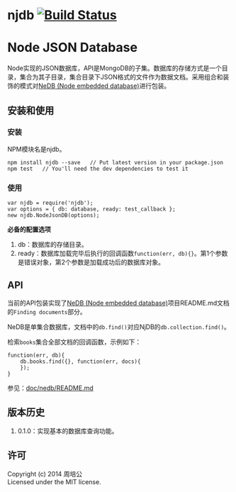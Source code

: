 # njdb [![Build Status](https://secure.travis-ci.org/toolkit-rack/node-json-db.png?branch=master)](http://travis-ci.org/toolkit-rack/node-json-db)

# Node JSON Database #

Node实现的JSON数据库，API是MongoDB的子集。数据库的存储方式是一个目录，集合为其子目录，集合目录下JSON格式的文件作为数据文档。采用组合和装饰的模式对[NeDB (Node embedded database)](https://github.com/louischatriot/nedb)进行包装。

## 安装和使用

### 安装 ###

NPM模块名是njdb。
	
	npm install njdb --save   // Put latest version in your package.json
	npm test   // You'll need the dev dependencies to test it

### 使用 ###

	var njdb = require('njdb');
	var options = { db: database, ready: test_callback };
    new njdb.NodeJsonDB(options);

**必备的配置选项**

1. db：数据库的存储目录。
2. ready：数据库加载完毕后执行的回调函数`function(err, db){}`。第1个参数是错误对象，第2个参数是加载成功后的数据库对象。

## API

当前的API包装实现了[NeDB (Node embedded database)](https://github.com/louischatriot/nedb)项目README.md文档的`Finding documents`部分。

NeDB是单集合数据库，文档中的`db.find()`对应NjDB的`db.collection.find()`。

检索`books`集合全部文档的回调函数，示例如下：

	function(err, db){
		db.books.find({}, function(err, docs){
		});
	}

参见：[doc/nedb/README.md](./doc/nedb/README.md)

## 版本历史

1. 0.1.0：实现基本的数据库查询功能。

## 许可

Copyright (c) 2014 周培公  
Licensed under the MIT license.
